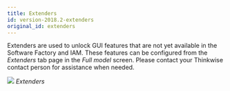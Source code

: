 ```yaml
---
title: Extenders
id: version-2018.2-extenders
original_id: extenders
---
```


Extenders are used to unlock GUI features that are not yet available in the Software Factory and IAM. These features can be configured from the *Extenders* tab page in the *Full model* screen. Please contact your Thinkwise contact person for assistance when needed.

![](assets/sf/image34.png)
*Extenders*